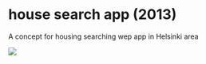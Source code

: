 # house search app (2013)

A concept for housing searching wep app in Helsinki area

![](https://raw.githubusercontent.com/vinhnghi223/house-search-app/master/House%20Searching%20App/Screenshot.PNG)


